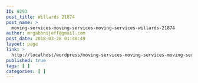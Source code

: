 ```yaml
---
ID: 9293
post_title: Willards 21874
post_name: >
  moving-services-moving-services-moving-services-willards-21874
author: mrgabonijeff@gmail.com
post_date: 2018-03-28 01:48:49
layout: page
link: >
  http://localhost/wordpress/moving-services-moving-services-moving-services-willards-21874/
published: true
tags: [ ]
categories: [ ]
---
```

